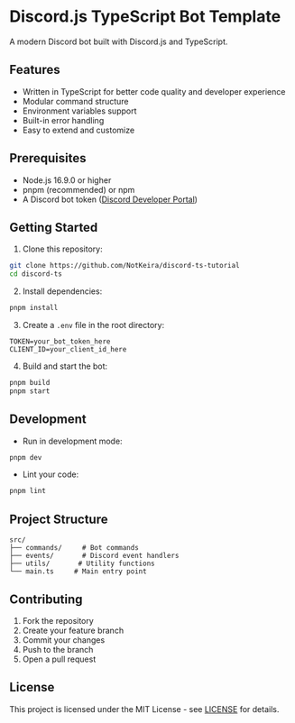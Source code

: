 # Discord.js TypeScript Bot Template

A modern Discord bot built with Discord.js and TypeScript.

## Features

- Written in TypeScript for better code quality and developer experience
- Modular command structure
- Environment variables support
- Built-in error handling
- Easy to extend and customize

## Prerequisites

- Node.js 16.9.0 or higher
- pnpm (recommended) or npm
- A Discord bot token ([Discord Developer Portal](https://discord.com/developers/applications))

## Getting Started

1. Clone this repository:

```bash
git clone https://github.com/NotKeira/discord-ts-tutorial
cd discord-ts
```

2. Install dependencies:

```bash
pnpm install
```

3. Create a `.env` file in the root directory:

```env
TOKEN=your_bot_token_here
CLIENT_ID=your_client_id_here

```

4. Build and start the bot:

```bash
pnpm build
pnpm start
```

## Development

- Run in development mode:

```bash
pnpm dev
```

- Lint your code:

```bash
pnpm lint
```

## Project Structure

```
src/
├── commands/     # Bot commands
├── events/       # Discord event handlers
├── utils/       # Utility functions
└── main.ts     # Main entry point
```

## Contributing

1. Fork the repository
2. Create your feature branch
3. Commit your changes
4. Push to the branch
5. Open a pull request

## License

This project is licensed under the MIT License - see [LICENSE](/LICENSE) for details.

